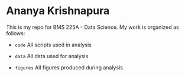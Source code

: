 # Ananya Krishnapura
 
 This is my repo for BMS 225A - Data Science. My work is organized as follows:

 - `code` All scripts used in analysis

 - `data` All data used for analysis

 - `figures` All figures produced during analysis